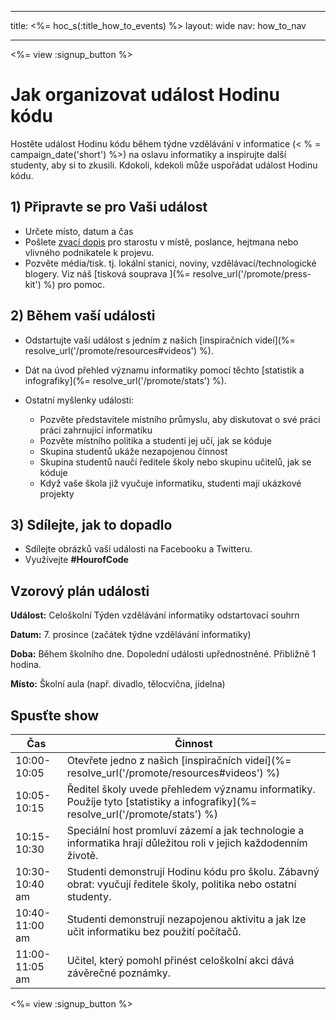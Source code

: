 * * *

title: <%= hoc_s(:title_how_to_events) %> layout: wide nav: how_to_nav

* * *

<%= view :signup_button %>

# Jak organizovat událost Hodinu kódu

Hostěte událost Hodinu kódu během týdne vzdělávání v informatice (< % = campaign_date('short') %>) na oslavu informatiky a inspirujte další studenty, aby si to zkusili. Kdokoli, kdekoli může uspořádat událost Hodinu kódu.

## 1) Připravte se pro Vaši událost

  * Určete místo, datum a čas
  * Pošlete [zvací dopis](https://docs.google.com/a/code.org/document/d/1eP41sKW7y0qq_JvkRIgZK8dWYICaGRZ4CCDETXa78wY/edit) pro starostu v místě, poslance, hejtmana nebo vlivného podnikatele k projevu.
  * Pozvěte média/tisk. tj. lokální stanici, noviny, vzdělávací/technologické blogery. Viz náš [tisková souprava ](%= resolve_url('/promote/press-kit') %) pro pomoc.

## 2) Během vaší události

  * Odstartujte vaší událost s jedním z našich [inspiračních videí](%= resolve_url('/promote/resources#videos') %).
  * Dát na úvod přehled významu informatiky pomocí těchto [statistik a infografiky](%= resolve_url('/promote/stats') %).   
      
    
  * Ostatní myšlenky události: 
      * Pozvěte představitele místního průmyslu, aby diskutovat o své práci práci zahrnující informatiku
      * Pozvěte místního politika a studenti jej učí, jak se kóduje
      * Skupina studentů ukáže nezapojenou činnost
      * Skupina studentů naučí ředitele školy nebo skupinu učitelů, jak se kóduje
      * Když vaše škola již vyučuje informatiku, studenti mají ukázkové projekty

## 3) Sdílejte, jak to dopadlo

  * Sdílejte obrázků vaší události na Facebooku a Twitteru. 
  * Využívejte **#HourofCode**

## Vzorový plán události

**Událost:** Celoškolní Týden vzdělávání informatiky odstartovací souhrn

**Datum:** 7. prosince (začátek týdne vzdělávání informatiky)

**Doba:** Během školního dne. Dopolední události upřednostněné. Přibližně 1 hodina.

**Místo:** Školní aula (např. divadlo, tělocvična, jídelna)   
  


## Spusťte show

| Čas            | Činnost                                                                                                                        |
| -------------- | ------------------------------------------------------------------------------------------------------------------------------ |
| 10:00-10:05    | Otevřete jedno z našich [inspiračních videí](%= resolve_url('/promote/resources#videos') %)                                    |
| 10:05-10:15    | Ředitel školy uvede přehledem významu informatiky. Použíje tyto [statistiky a infografiky](%= resolve_url('/promote/stats') %) |
| 10:15-10:30    | Speciální host promluví zázemí a jak technologie a informatika hrají důležitou roli v jejich každodenním životě.               |
| 10:30-10:40 am | Studenti demonstrují Hodinu kódu pro školu. Zábavný obrat: vyučují ředitele školy, politika nebo ostatní studenty.             |
| 10:40-11:00 am | Studenti demonstrují nezapojenou aktivitu a jak lze učit informatiku bez použití počítačů.                                     |
| 11:00-11:05 am | Učitel, který pomohl přinést celoškolní akci dává závěrečné poznámky.                                                          |

<%= view :signup_button %>
